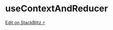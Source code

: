 # useContextAndReducer

[Edit on StackBlitz ⚡️](https://stackblitz.com/edit/stackblitz-starters-gwqud1)